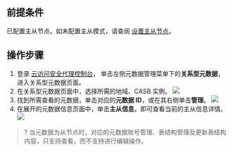 ## 前提条件
已配置主从节点。如未配置主从模式，请查阅 [设置主从节点](https://cloud.tencent.com/document/product/1303/71557)。

## 操作步骤
1. 登录 [云访问安全代理控制台](https://console.cloud.tencent.com/casb)， 单击左侧元数据管理菜单下的**关系型元数据**，进入关系型元数据页面。
2. 在关系型元数据页面中，选择所需的地域、CASB 实例。
![](https://main.qcloudimg.com/raw/35abfec3265505b16c6a242e4ab6bf48.png)
4. 找到所需查看的元数据，单击对应的**元数据 ID**，或在其右侧单击**管理**。
![](https://qcloudimg.tencent-cloud.cn/raw/19b4179805a3ac5e5341569f59e92289.png)
5. 在展开的元数据信息页面中，单击**主从信息**，即可查看当前的主从信息详情。
![](https://qcloudimg.tencent-cloud.cn/raw/44978e1ae4ec79ead5c72eb03bd79283.png)
>? 当元数据为从节点时，对应的元数据账号管理、表结构管理及更新表结构内容，只支持查看，而不支持进行编辑操作。
